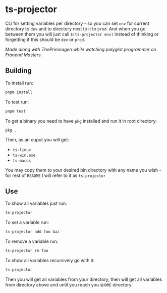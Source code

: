 # ts-projector

CLI for setting variables per directory - so you can set `env` for current directory to `dev` and to directory next to it to `prod`.
And when you go between them you will just call `$(ts-projector env)` instead of thinking or forgetting if this should be `dev` or `prod`.


*Made along with ThePrimeagen while watching polyglot programmer on Fronend Masters.*

## Building

To install run:

```sh
pnpm install
```

To test run:

```sh
pnpm test
```

To get a binary you need to have `pkg` installed and run it in root directory:

```
pkg .
```

Then, as an ouput you will get:
 - `ts-linux`
 - `ts-win.exe`
 - `ts-macos`

You may copy them to your desired bin directory with any name you wish - for rest of `README` I will refer to it as `ts-projector`

## Use

To show all variables just run:

```sh
ts-projector
```

To set a variable run:

```sh
ts-projector add foo baz
```

To remove a variable run:

```sh
ts-projector rm foo
```

To show all variables recursively go with it:

```sh
ts-projector
```

Then you will get all variables from your directory, then will get all variables from directory above and until you reach you `$HOME` directory.
